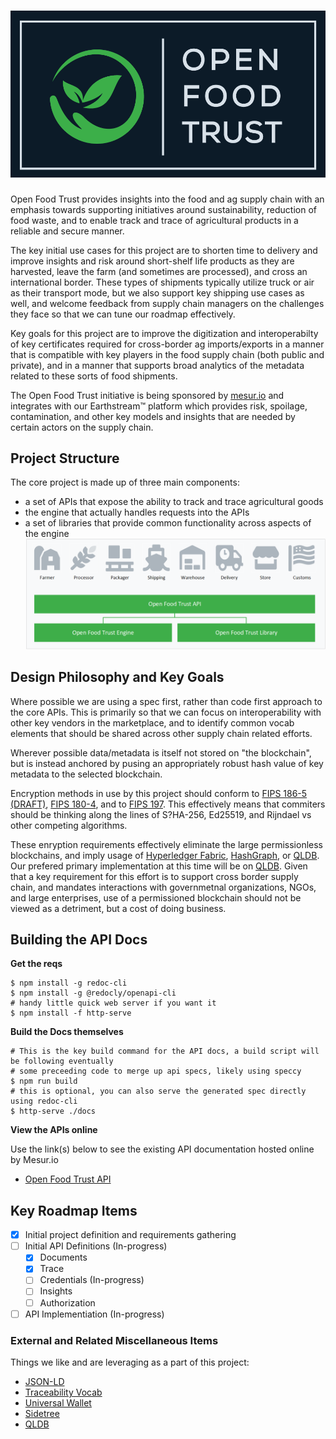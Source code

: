 # ![Open Food Trust](docs/img/oft-logo-dark-bg.png)

Open Food Trust provides insights into the food and ag supply chain with an emphasis towards supporting initiatives around sustainability, reduction of food waste, and to enable track and trace of agricultural products in a reliable and secure manner.

The key initial use cases for this project are to shorten time to delivery and improve insights and risk around short-shelf life products as they are harvested, leave the farm (and sometimes are processed), and cross an international border.  These types of shipments typically utilize truck or air as their transport mode, but we also support key shipping use cases as well, and welcome feedback from supply chain managers on the challenges they face so that we can tune our roadmap effectively.

Key goals for this project are to improve the digitization and interoperabilty of key certificates required for cross-border ag imports/exports in a manner that is compatible with key players in the food supply chain (both public and private), and in a manner that supports broad analytics of the metadata related to these sorts of food shipments.

The Open Food Trust initiative is being sponsored by [mesur.io](https://mesur.io/) and integrates with our Earthstream:tm: platform which provides risk, spoilage, contamination, and other key models and insights that are needed by certain actors on the supply chain. 

## Project Structure
The core project is made up of three main components:
* a set of APIs that expose the ability to track and trace agricultural goods  
* the engine that actually handles requests into the APIs
* a set of libraries that provide common functionality across aspects of the engine
![Core Components](docs/img/oft-components.png)

## Design Philosophy and Key Goals
Where possible we are using a spec first, rather than code first approach to the core APIs.  This is primarily so that we can focus on interoperability with other key vendors in the marketplace, and to identify common vocab elements that should be shared across other supply chain related efforts.

Wherever possible data/metadata is itself not stored on "the blockchain", but is instead anchored by pusing an appropriately robust hash value of key metadata to the selected blockchain.

Encryption methods in use by this project should conform to [FIPS 186-5 (DRAFT)](https://csrc.nist.gov/publications/detail/fips/186/5/draft), [FIPS 180-4](https://csrc.nist.gov/publications/detail/fips/180/4/final), and to [FIPS 197](https://csrc.nist.gov/publications/detail/fips/197/final).  This effectively means that commiters should be thinking along the lines of S?HA-256, Ed25519, and Rijndael vs other competing algorithms.

These enryption requirements effectively eliminate the large permissionless blockchains, and imply usage of [Hyperledger Fabric](https://www.hyperledger.org/use/fabric), [HashGraph](https://hedera.com/), or [QLDB](https://docs.aws.amazon.com/qldb/latest/developerguide/what-is.html).  Our prefered primary implementation at this time will be on [QLDB](https://docs.aws.amazon.com/qldb/latest/developerguide/what-is.html).  Given that a key requirement for this effort is to support cross border supply chain, and mandates interactions with governmetnal organizations, NGOs, and large enterprises, use of a permissioned blockchain should not be viewed as a detriment, but a cost of doing business.  

## Building the API Docs
**Get the reqs**
```
$ npm install -g redoc-cli
$ npm install -g @redocly/openapi-cli
# handy little quick web server if you want it
$ npm install -f http-serve
```

**Build the Docs themselves**
```
# This is the key build command for the API docs, a build script will be following eventually
# some preceeding code to merge up api specs, likely using speccy
$ npm run build
# this is optional, you can also serve the generated spec directly using redoc-cli
$ http-serve ./docs
```

**View the APIs online**

Use the link(s) below to see the existing API documentation hosted online by Mesur.io
* [Open Food Trust API](https://mesur-io.github.io/openfoodtrust/index.html)

## Key Roadmap Items
- [X] Initial project definition and requirements gathering
- [ ] Initial API Definitions (In-progress)
    - [X] Documents 
    - [X] Trace
    - [ ] Credentials (In-progress)
    - [ ] Insights
    - [ ] Authorization
- [ ] API Implementiation (In-progress)

### External and Related Miscellaneous Items

Things we like and are leveraging as a part of this project:
* [JSON-LD](https://json-ld.org/)
* [Traceability Vocab](https://github.com/w3c-ccg/traceability-vocab/)
* [Universal Wallet](https://github.com/w3c-ccg/universal-wallet-interop-spec/)
* [Sidetree](https://github.com/transmute-industries/sidetree.js)
* [QLDB](https://docs.aws.amazon.com/qldb/latest/developerguide/what-is.html)
